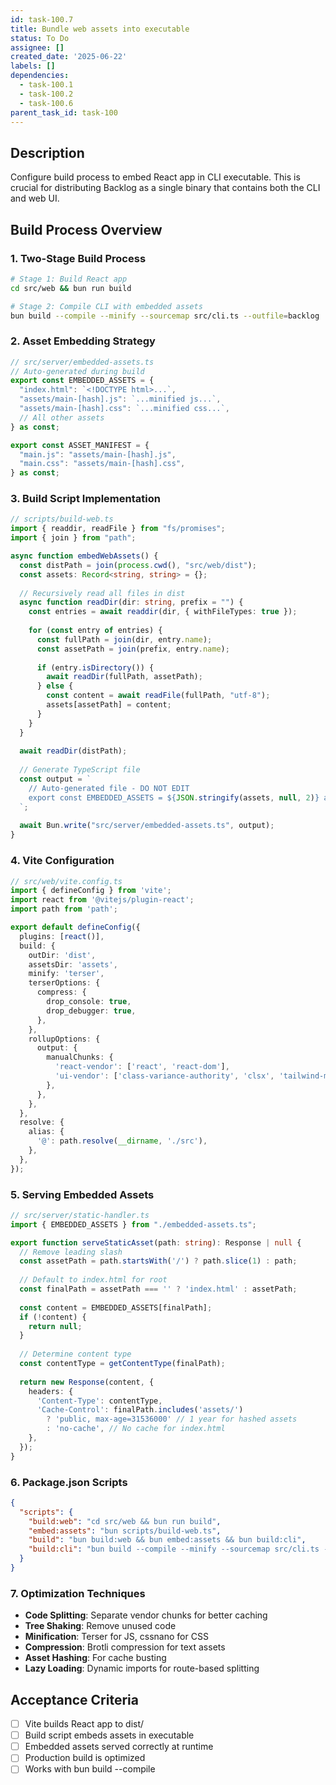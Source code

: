 ```yaml
---
id: task-100.7
title: Bundle web assets into executable
status: To Do
assignee: []
created_date: '2025-06-22'
labels: []
dependencies:
  - task-100.1
  - task-100.2
  - task-100.6
parent_task_id: task-100
---
```


## Description

Configure build process to embed React app in CLI executable. This is crucial for distributing Backlog as a single binary that contains both the CLI and web UI.

## Build Process Overview

### 1. Two-Stage Build Process

```bash
# Stage 1: Build React app
cd src/web && bun run build

# Stage 2: Compile CLI with embedded assets
bun build --compile --minify --sourcemap src/cli.ts --outfile=backlog
```

### 2. Asset Embedding Strategy

```typescript
// src/server/embedded-assets.ts
// Auto-generated during build
export const EMBEDDED_ASSETS = {
  "index.html": `<!DOCTYPE html>...`,
  "assets/main-[hash].js": `...minified js...`,
  "assets/main-[hash].css": `...minified css...`,
  // All other assets
} as const;

export const ASSET_MANIFEST = {
  "main.js": "assets/main-[hash].js",
  "main.css": "assets/main-[hash].css",
} as const;
```

### 3. Build Script Implementation

```typescript
// scripts/build-web.ts
import { readdir, readFile } from "fs/promises";
import { join } from "path";

async function embedWebAssets() {
  const distPath = join(process.cwd(), "src/web/dist");
  const assets: Record<string, string> = {};
  
  // Recursively read all files in dist
  async function readDir(dir: string, prefix = "") {
    const entries = await readdir(dir, { withFileTypes: true });
    
    for (const entry of entries) {
      const fullPath = join(dir, entry.name);
      const assetPath = join(prefix, entry.name);
      
      if (entry.isDirectory()) {
        await readDir(fullPath, assetPath);
      } else {
        const content = await readFile(fullPath, "utf-8");
        assets[assetPath] = content;
      }
    }
  }
  
  await readDir(distPath);
  
  // Generate TypeScript file
  const output = `
    // Auto-generated file - DO NOT EDIT
    export const EMBEDDED_ASSETS = ${JSON.stringify(assets, null, 2)} as const;
  `;
  
  await Bun.write("src/server/embedded-assets.ts", output);
}
```

### 4. Vite Configuration

```typescript
// src/web/vite.config.ts
import { defineConfig } from 'vite';
import react from '@vitejs/plugin-react';
import path from 'path';

export default defineConfig({
  plugins: [react()],
  build: {
    outDir: 'dist',
    assetsDir: 'assets',
    minify: 'terser',
    terserOptions: {
      compress: {
        drop_console: true,
        drop_debugger: true,
      },
    },
    rollupOptions: {
      output: {
        manualChunks: {
          'react-vendor': ['react', 'react-dom'],
          'ui-vendor': ['class-variance-authority', 'clsx', 'tailwind-merge'],
        },
      },
    },
  },
  resolve: {
    alias: {
      '@': path.resolve(__dirname, './src'),
    },
  },
});
```

### 5. Serving Embedded Assets

```typescript
// src/server/static-handler.ts
import { EMBEDDED_ASSETS } from "./embedded-assets.ts";

export function serveStaticAsset(path: string): Response | null {
  // Remove leading slash
  const assetPath = path.startsWith('/') ? path.slice(1) : path;
  
  // Default to index.html for root
  const finalPath = assetPath === '' ? 'index.html' : assetPath;
  
  const content = EMBEDDED_ASSETS[finalPath];
  if (!content) {
    return null;
  }
  
  // Determine content type
  const contentType = getContentType(finalPath);
  
  return new Response(content, {
    headers: {
      'Content-Type': contentType,
      'Cache-Control': finalPath.includes('assets/') 
        ? 'public, max-age=31536000' // 1 year for hashed assets
        : 'no-cache', // No cache for index.html
    },
  });
}
```

### 6. Package.json Scripts

```json
{
  "scripts": {
    "build:web": "cd src/web && bun run build",
    "embed:assets": "bun scripts/build-web.ts",
    "build": "bun build:web && bun embed:assets && bun build:cli",
    "build:cli": "bun build --compile --minify --sourcemap src/cli.ts --outfile=backlog"
  }
}
```

### 7. Optimization Techniques

- **Code Splitting**: Separate vendor chunks for better caching
- **Tree Shaking**: Remove unused code
- **Minification**: Terser for JS, cssnano for CSS
- **Compression**: Brotli compression for text assets
- **Asset Hashing**: For cache busting
- **Lazy Loading**: Dynamic imports for route-based splitting

## Acceptance Criteria

- [ ] Vite builds React app to dist/
- [ ] Build script embeds assets in executable
- [ ] Embedded assets served correctly at runtime
- [ ] Production build is optimized
- [ ] Works with bun build --compile
